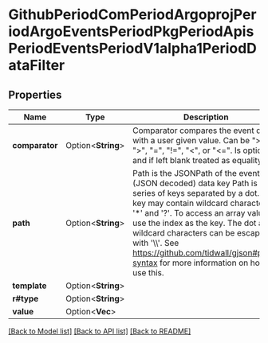 # GithubPeriodComPeriodArgoprojPeriodArgoEventsPeriodPkgPeriodApisPeriodEventsPeriodV1alpha1PeriodDataFilter

## Properties

Name | Type | Description | Notes
------------ | ------------- | ------------- | -------------
**comparator** | Option<**String**> | Comparator compares the event data with a user given value. Can be \">=\", \">\", \"=\", \"!=\", \"<\", or \"<=\". Is optional, and if left blank treated as equality \"=\". | [optional]
**path** | Option<**String**> | Path is the JSONPath of the event's (JSON decoded) data key Path is a series of keys separated by a dot. A key may contain wildcard characters '*' and '?'. To access an array value use the index as the key. The dot and wildcard characters can be escaped with '\\\\'. See https://github.com/tidwall/gjson#path-syntax for more information on how to use this. | [optional]
**template** | Option<**String**> |  | [optional]
**r#type** | Option<**String**> |  | [optional]
**value** | Option<**Vec<String>**> |  | [optional]

[[Back to Model list]](../README.md#documentation-for-models) [[Back to API list]](../README.md#documentation-for-api-endpoints) [[Back to README]](../README.md)


